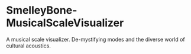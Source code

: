 # SmelleyBone-MusicalScaleVisualizer
A musical scale visualizer. De-mystifying modes and the diverse world of cultural acoustics. 
